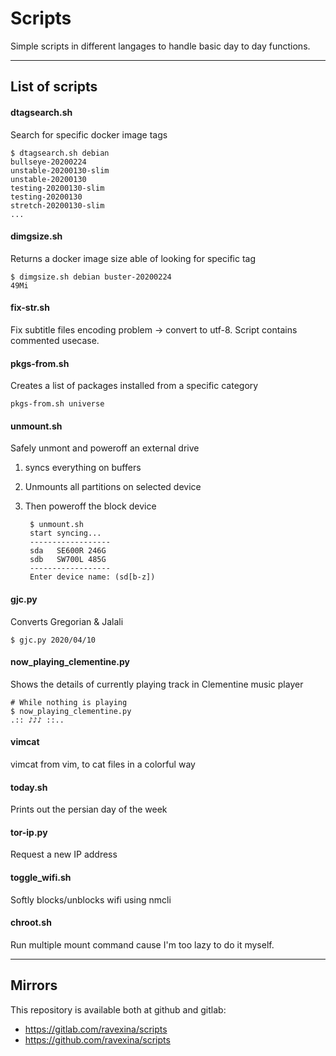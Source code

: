 # Scripts
Simple scripts in different langages to handle basic day to day functions.

---

## List of scripts

#### dtagsearch.sh
Search for specific docker image tags

    $ dtagsearch.sh debian
    bullseye-20200224
    unstable-20200130-slim
    unstable-20200130
    testing-20200130-slim
    testing-20200130
    stretch-20200130-slim
    ...

#### dimgsize.sh
Returns a docker image size able of looking for specific tag

    $ dimgsize.sh debian buster-20200224
    49Mi

#### fix-str.sh
Fix subtitle files encoding problem -> convert to utf-8. Script contains commented usecase.

#### pkgs-from.sh
Creates a list of packages installed from a specific category

    pkgs-from.sh universe

#### unmount.sh
Safely unmont and poweroff an external drive

1. syncs everything on buffers
2. Unmounts all partitions on selected device
3. Then poweroff the block device

        $ unmount.sh
        start syncing...
        ------------------
        sda   SE600R 246G
        sdb   SW700L 485G
        ------------------
        Enter device name: (sd[b-z])


#### gjc.py
Converts Gregorian & Jalali

    $ gjc.py 2020/04/10

#### now_playing_clementine.py
Shows the details of currently playing track in Clementine music player

    # While nothing is playing
    $ now_playing_clementine.py
    .:: ♪♪♪ ::..

#### vimcat
vimcat from vim, to cat files in a colorful way

#### today.sh
Prints out the persian day of the week

#### tor-ip.py
Request a new IP address

#### toggle_wifi.sh
Softly blocks/unblocks wifi using nmcli

#### chroot.sh
Run multiple mount command cause I'm too lazy to do it myself.


---

## Mirrors

This repository is available both at github and gitlab:

- https://gitlab.com/ravexina/scripts
- https://github.com/ravexina/scripts
